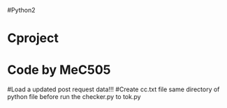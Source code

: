 #Python2
# Cproject
# Code by MeC505
#Load a updated post request data!!!
#Create cc.txt file same directory of python file before run the checker.py to tok.py 
